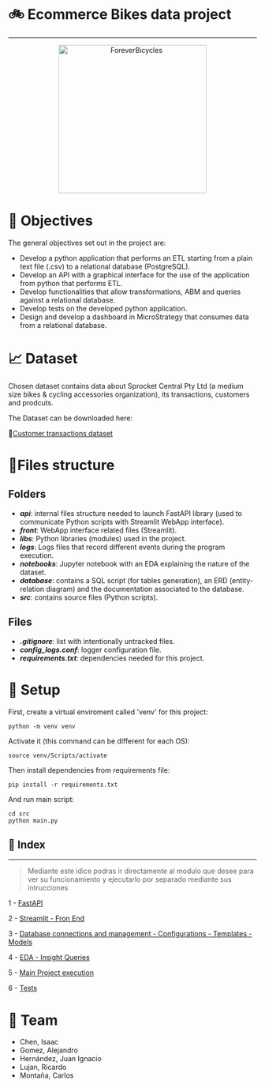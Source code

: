 # 🚲 Ecommerce Bikes data project
----

<div align="center" width="50">

<img src="https://i.pinimg.com/550x/2b/1c/5f/2b1c5f11939d2faca9c0b2536f7e7c9e.jpg" alt="ForeverBicycles" width="300"/>

</div>

# 🎯 Objectives
The general objectives set out in the project are:
- Develop a python application that performs an ETL starting from a plain text file (.csv) to a relational database (PostgreSQL).
- Develop an API with a graphical interface for the use of the application from python that performs ETL.
- Develop functionalities that allow transformations, ABM and queries against a relational database.
- Develop tests on the developed python application.
- Design and develop a dashboard in MicroStrategy that consumes data from a relational database.
# 📈 Dataset
Chosen dataset contains data about Sprocket Central Pty Ltd (a medium size bikes & cycling accessories organization), its transactions, customers and prodcuts.

The Dataset can be downloaded here:

🔗[Customer transactions dataset](https://www.kaggle.com/datasets/archit9406/customer-transaction-dataset)

# 📁Files structure
## Folders
- ***api***: internal files structure needed to launch FastAPI library (used to communicate Python scripts with Streamlit WebApp interface).
- ***front***: WebApp interface related files (Streamlit).
- ***libs***: Python libraries (modules) used in the project.
- ***logs***: Logs files that record different events during the program execution.
- ***notebooks***: Jupyter notebook with an EDA explaining the nature of the dataset.
- ***database***: contains a SQL script (for tables generation), an ERD (entity-relation diagram) and the documentation associated to the database.
- ***src***: contains source files (Python scripts).
## Files
- ***.gitignore***: list with intentionally untracked files.
- ***config_logs.conf***: logger configuration file.
- ***requirements.txt***: dependencies needed for this project.

# 🔨 Setup
First, create a virtual enviroment called 'venv' for this project:
```
python -m venv venv
```
Activate it (this command can be different for each OS):
```
source venv/Scripts/activate
```
Then install dependencies from requirements file:
```
pip install -r requirements.txt
```
And run main script:
```
cd src
python main.py
```

## 📄 Index
----
> Mediante este idice podras ir directamente al modulo que desee para ver su funcionamiento y ejecutarlo por separado mediante sus intrucciones

1 - [FastAPI](https://github.com/Nacho215/Proyecto-Final-Grupo-3/tree/main/api)

2 - [Streamlit - Fron End](https://github.com/Nacho215/Proyecto-Final-Grupo-3/tree/main/front)

3 - [Database connections and management - Configurations - Templates - Models](https://github.com/Nacho215/Proyecto-Final-Grupo-3/tree/main/libs)

4 - [EDA - Insight Queries](https://github.com/Nacho215/Proyecto-Final-Grupo-3/tree/main/notebooks)

5 - [Main Project execution](https://github.com/Nacho215/Proyecto-Final-Grupo-3/tree/main/src)

6 - [Tests](https://github.com/Nacho215/Proyecto-Final-Grupo-3/tree/main/test)

# 🚀 Team
- Chen, Isaac
- Gomez, Alejandro
- Hernández, Juan Ignacio 
- Lujan, Ricardo
- Montaña, Carlos

